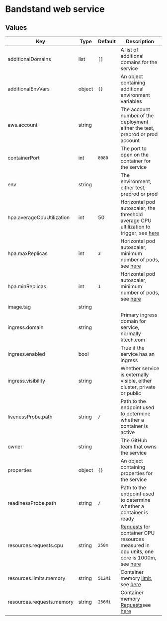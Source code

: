 # Bandstand web service

## Values

| Key | Type | Default | Description |
|-----|------|---------|-------------|
| additionalDomains | list | `[]` | A list of additional domains for the service |
| additionalEnvVars | object | `{}` | An object containing additional environment variables |
| aws.account | string | | The account number of the deployment either the test, preprod or prod account |
| containerPort | int |  `8080` | The port to open on the container for the service  |
| env | string | | The environment, either test, preprod or prod |
| hpa.averageCpuUtilization | int | 50 | Horizontal pod autoscaler, the threshold average CPU ultilization to trigger, see [here](https://kubernetes.io/docs/tasks/run-application/horizontal-pod-autoscale/) |
| hpa.maxReplicas | int | `3` | Horizontal pod autoscaler, minimum number of pods, see [here](https://kubernetes.io/docs/tasks/run-application/horizontal-pod-autoscale/) |
| hpa.minReplicas | int | `1` | Horizontal pod autoscaler, minimum number of pods, see [here](https://kubernetes.io/docs/tasks/run-application/horizontal-pod-autoscale/)|
| image.tag | string | | | The tag for container image to be used in the serivce |
| ingress.domain | string | | Primary ingress domain for service, normally ktech.com |
| ingress.enabled | bool | | True if the service has an ingress|
| ingress.visibility | string| | Whether service is externally visible, either cluster, private or public |
| livenessProbe.path | string | `/` | Path to the endpoint used to determine whether a container is active |
| owner | string | | The GitHub team that owns the service |
| properties | object | `{}` | An object containing properties for the service |
| readinessProbe.path | string | `/` | Path to the endpoint used to determine whether a container is ready |
| resources.requests.cpu | string |  `250m` | [Requests](https://kubernetes.io/docs/concepts/configuration/manage-resources-containers/#requests-and-limits) for container CPU resources measured in cpu units, one core is 1000m, see [here](https://kubernetes.io/docs/concepts/configuration/manage-resources-containers/#meaning-of-cpu) |
| resources.limits.memory  | string | `512Mi` | Container memory [limit](https://kubernetes.io/docs/concepts/configuration/manage-resources-containers/#requests-and-limits), see [here](https://kubernetes.io/docs/concepts/configuration/manage-resources-containers/#meaning-of-memory) |
| resources.requests.memory |  string | `256Mi` | Container memory [Requests](https://kubernetes.io/docs/concepts/configuration/manage-resources-containers/#requests-and-limits)see [here](https://kubernetes.io/docs/concepts/configuration/manage-resources-containers/#meaning-of-memory) |
